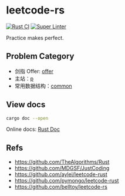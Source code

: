 # leetcode-rs

[![Rust CI](https://github.com/Akagi201/leetcode-rs/actions/workflows/rust.yml/badge.svg)](https://github.com/Akagi201/leetcode-rs/actions/workflows/rust.yml) [![Super Linter](https://github.com/Akagi201/leetcode-rs/actions/workflows/super_linter.yml/badge.svg)](https://github.com/Akagi201/leetcode-rs/actions/workflows/super_linter.yml)

Practice makes perfect.

## Problem Category

* 剑指 Offer: [offer](src/offer/)
* 主站：[p](src/p/)
* 常用数据结构：[common](src/common)

## View docs

```sh
cargo doc --open
```

Online docs: [Rust Doc](https://akagi201.github.io/leetcode-rs/leetcode/)

## Refs

* <https://github.com/TheAlgorithms/Rust>
* <https://github.com/MDGSF/JustCoding>
* <https://github.com/aylei/leetcode-rust>
* <https://github.com/pymongo/leetcode-rust>
* <https://github.com/belltoy/leetcode-rs>
